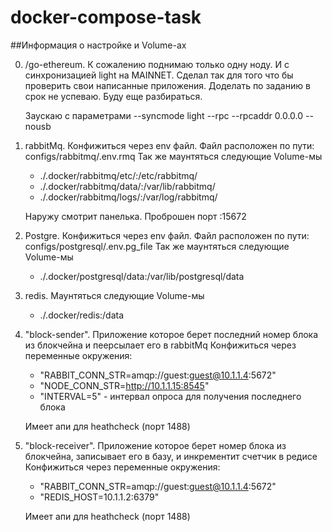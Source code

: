 # docker-compose-task

##Информация о настройке и Volume-ах

0) /go-ethereum. К сожалению поднимаю только одну ноду. И с синхронизацией light на MAINNET.
Сделал так для того что бы проверить свои написанные приложения. Доделать по заданию в срок не успеваю. Буду еще разбираться.

      Заускаю с параметрами --syncmode light --rpc --rpcaddr 0.0.0.0 --nousb

1) rabbitMq. Конфижиться через env файл. Файл расположен по пути: configs/rabbitmq/.env.rmq
Так же маунтяться следующие Volume-мы
      - ./.docker/rabbitmq/etc/:/etc/rabbitmq/
      - ./.docker/rabbitmq/data/:/var/lib/rabbitmq/
      - ./.docker/rabbitmq/logs/:/var/log/rabbitmq/

      Наружу смотрит панелька. Проброшен порт :15672 

2) Postgre. Конфижиться через env файл. Файл расположен по пути: configs/postgresql/.env.pg_file 
Так же маунтяться следующие Volume-мы
      - ./.docker/postgresql/data:/var/lib/postgresql/data

3) redis. Маунтяться следующие Volume-мы
      - ./.docker/redis:/data

4) "block-sender". Приложение которое берет последний номер блока из блокчейна и пеерсылает его в rabbitMq
Конфижиться через переменные окружения:
      - "RABBIT_CONN_STR=amqp://guest:guest@10.1.1.4:5672"
      - "NODE_CONN_STR=http://10.1.1.15:8545"
      - "INTERVAL=5" - интервал опроса для получения последнего блока

      Имеет апи для heathcheck (порт 1488)

5) "block-receiver". Приложение которое берет номер блока из блокчейна, записывает его в базу, и инкрементит счетчик в редисе
Конфижиться через переменные окружения:
      - "RABBIT_CONN_STR=amqp://guest:guest@10.1.1.4:5672"
      - "REDIS_HOST=10.1.1.2:6379"

      Имеет апи для heathcheck (порт 1488)
